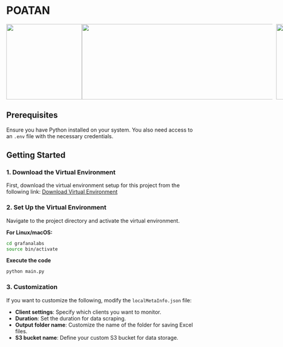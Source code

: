 # POATAN

<div style="display: flex; align-items: center;">
  <img src="https://github.com/AbhayGRT/POATAN/blob/main/Unnecessary/ufc-mma.gif" width="200" height="200" />
  <img src="https://github.com/AbhayGRT/POATAN/raw/main/Unnecessary/poatan.png" width="600" height="200" style="margin-right: 10px;" />
  <img src="https://github.com/AbhayGRT/POATAN/raw/main/Unnecessary/alex-pereira.gif" width="200" height="200" />
</div>


## Prerequisites
Ensure you have Python installed on your system. You also need access to an `.env` file with the necessary credentials.

## Getting Started

### 1. Download the Virtual Environment
First, download the virtual environment setup for this project from the following link:
[Download Virtual Environment](https://drive.google.com/file/d/1kKL8TazOd1CpiOi3HXa8sgP9K20vd7Ul/view?usp=sharing)

### 2. Set Up the Virtual Environment
Navigate to the project directory and activate the virtual environment.

**For Linux/macOS:**
```bash
cd grafanalabs
source bin/activate
```
**Execute the code**
```bash
python main.py
```

### 3. Customization
If you want to customize the following, modify the `localMetaInfo.json` file:
- **Client settings**: Specify which clients you want to monitor.
- **Duration**: Set the duration for data scraping.
- **Output folder name**: Customize the name of the folder for saving Excel files.
- **S3 bucket name**: Define your custom S3 bucket for data storage.

